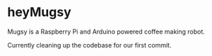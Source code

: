 # heyMugsy
Mugsy is a Raspberry Pi and Arduino powered coffee making robot.

Currently cleaning up the codebase for our first commit.
